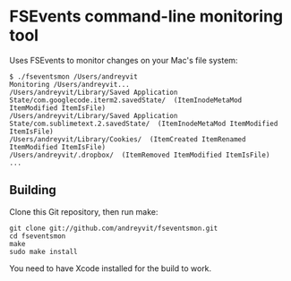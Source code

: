 FSEvents command-line monitoring tool
=====================================

Uses FSEvents to monitor changes on your Mac's file system:

    $ ./fseventsmon /Users/andreyvit
    Monitoring /Users/andreyvit...
    /Users/andreyvit/Library/Saved Application State/com.googlecode.iterm2.savedState/  (ItemInodeMetaMod ItemModified ItemIsFile)
    /Users/andreyvit/Library/Saved Application State/com.sublimetext.2.savedState/  (ItemInodeMetaMod ItemModified ItemIsFile)
    /Users/andreyvit/Library/Cookies/  (ItemCreated ItemRenamed ItemModified ItemIsFile)
    /Users/andreyvit/.dropbox/  (ItemRemoved ItemModified ItemIsFile)
    ...


Building
--------

Clone this Git repository, then run make:

    git clone git://github.com/andreyvit/fseventsmon.git
    cd fseventsmon
    make
    sudo make install

You need to have Xcode installed for the build to work.
